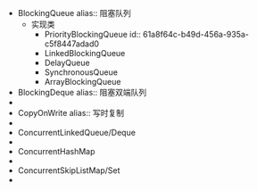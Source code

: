 - BlockingQueue 
  alias:: 阻塞队列
	- 实现类
		- PriorityBlockingQueue
		  id:: 61a8f64c-b49d-456a-935a-c5f8447adad0
		- LinkedBlockingQueue
		- DelayQueue
		- SynchronousQueue
		- ArrayBlockingQueue
- BlockingDeque
  alias:: 阻塞双端队列
-
- CopyOnWrite
  alias:: 写时复制
-
- ConcurrentLinkedQueue/Deque
-
- ConcurrentHashMap
-
- ConcurrentSkipListMap/Set
-